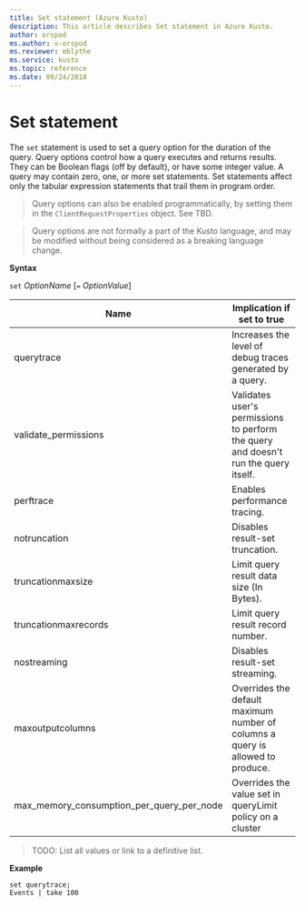 ```yaml
---
title: Set statement (Azure Kusto)
description: This article describes Set statement in Azure Kusto.
author: orspod
ms.author: v-orspod
ms.reviewer: mblythe
ms.service: kusto
ms.topic: reference
ms.date: 09/24/2018
---
```

# Set statement

The `set` statement is used to set a query option for the duration of the query.
Query options control how a query executes and returns results. They can be
Boolean flags (off by default), or have some integer value. A query may contain
zero, one, or more set statements. Set statements affect only the tabular expression
statements that trail them in program order.

> Query options can also be enabled programmatically, by setting them in the
  `ClientRequestProperties` object. See TBD.
  
> Query options are not formally a part of the Kusto language, and may be
  modified without being considered as a breaking language change.

**Syntax**

`set` *OptionName* [`=` *OptionValue*]

|Name |Implication if set to true| 
|---|---|
|querytrace |Increases the level of debug traces generated by a query.| 
|validate_permissions |Validates user's permissions to perform the query and doesn't run the query itself.| 
|perftrace |Enables performance tracing.| 
|notruncation |Disables result-set truncation.| 
|truncationmaxsize | Limit query result data size (In Bytes). |
|truncationmaxrecords | Limit query result record number.|
|nostreaming |Disables result-set streaming.| 
|maxoutputcolumns |Overrides the default maximum number of columns a query is allowed to produce.| 
|max_memory_consumption_per_query_per_node | Overrides the value set in queryLimit policy on a cluster
> TODO: List all values or link to a definitive list.
 
**Example**

```kusto
set querytrace;
Events | take 100
```